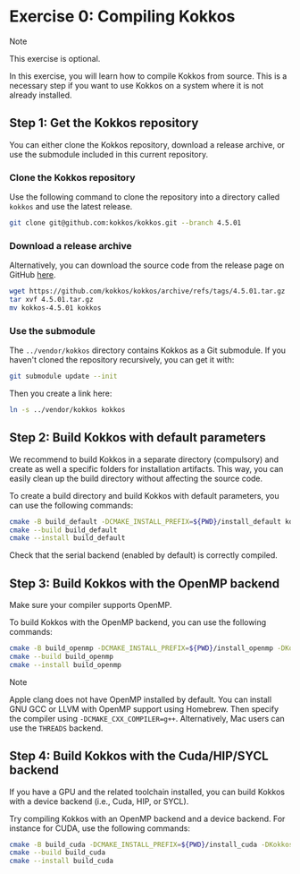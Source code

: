 # Exercise 0: Compiling Kokkos

> [!NOTE]
> This exercise is optional.

In this exercise, you will learn how to compile Kokkos from source.
This is a necessary step if you want to use Kokkos on a system where it is not already installed.

## Step 1: Get the Kokkos repository

You can either clone the Kokkos repository, download a release archive, or use the submodule included in this current repository.

### Clone the Kokkos repository

Use the following command to clone the repository into a directory called `kokkos` and use the latest release.

```sh
git clone git@github.com:kokkos/kokkos.git --branch 4.5.01
```

### Download a release archive

Alternatively, you can download the source code from the release page on GitHub [here](https://github.com/kokkos/kokkos/releases).

```sh
wget https://github.com/kokkos/kokkos/archive/refs/tags/4.5.01.tar.gz
tar xvf 4.5.01.tar.gz
mv kokkos-4.5.01 kokkos
```

### Use the submodule

The `../vendor/kokkos` directory contains Kokkos as a Git submodule.
If you haven't cloned the repository recursively, you can get it with:

```sh
git submodule update --init
```

Then you create a link here:

```sh
ln -s ../vendor/kokkos kokkos
```

## Step 2: Build Kokkos with default parameters

We recommend to build Kokkos in a separate directory (compulsory) and create as well a specific folders for installation artifacts.
This way, you can easily clean up the build directory without affecting the source code.

To create a build directory and build Kokkos with default parameters, you can use the following commands:

```bash
cmake -B build_default -DCMAKE_INSTALL_PREFIX=${PWD}/install_default kokkos
cmake --build build_default
cmake --install build_default
```

Check that the serial backend (enabled by default) is correctly compiled.

## Step 3: Build Kokkos with the OpenMP backend

Make sure your compiler supports OpenMP.

To build Kokkos with the OpenMP backend, you can use the following commands:

```bash
cmake -B build_openmp -DCMAKE_INSTALL_PREFIX=${PWD}/install_openmp -DKokkos_ENABLE_OPENMP=ON kokkos
cmake --build build_openmp
cmake --install build_openmp
```

> [!NOTE]
> Apple clang does not have OpenMP installed by default.
> You can install GNU GCC or LLVM with OpenMP support using Homebrew.
> Then specify the compiler using `-DCMAKE_CXX_COMPILER=g++`.
> Alternatively, Mac users can use the `THREADS` backend.

## Step 4: Build Kokkos with the Cuda/HIP/SYCL backend

If you have a GPU and the related toolchain installed, you can build Kokkos with a device backend (i.e., Cuda, HIP, or SYCL).

Try compiling Kokkos with an OpenMP backend and a device backend.
For instance for CUDA, use the following commands:

```bash
cmake -B build_cuda -DCMAKE_INSTALL_PREFIX=${PWD}/install_cuda -DKokkos_ENABLE_CUDA=ON kokkos
cmake --build build_cuda
cmake --install build_cuda
```
